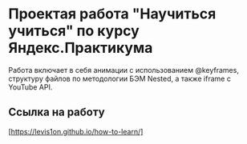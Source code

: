 # Проектая работа "Научиться учиться" по курсу Яндекс.Практикума

Работа включает в себя анимации с использованием @keyframes, структуру файлов по методологии БЭМ Nested, а также iframe с YouTube API.

## Ссылка на работу

[https://levis1on.github.io/how-to-learn/]
